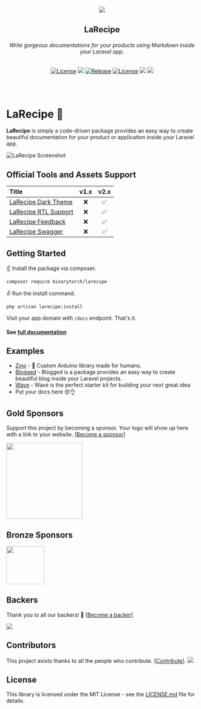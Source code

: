 <h6 align="center">
    <img src="https://larecipe.binarytorch.com.my/images/logo.svg"/>
</h6>

<h2 align="center">
    LaRecipe
</h2>


<h6 align="center">
    Write gorgeous documentations for your products using Markdown inside your Laravel app.
</h6>
    

<p align="center">
<a href="https://github.com/saleem-hadad/larecipe"><img src="https://img.shields.io/packagist/dt/binarytorch/larecipe.svg" alt="License"></a>
<a title="MadeWithVueJs.com Shield" href="https://madewithvuejs.com/p/larecipe/shield-link"> <img src="https://madewithvuejs.com/storage/repo-shields/1087-shield.svg"/></a>
<a href="https://github.com/saleem-hadad/larecipe"><img src="https://img.shields.io/github/release/saleem-hadad/larecipe.svg" alt="Release"></a>
<a href="https://github.com/saleem-hadad/larecipe"><img src="https://poser.pugx.org/laravel/framework/license.svg" alt="License"></a>
<a href="#backers" alt="sponsors on Open Collective"><img src="https://opencollective.com/larecipe/backers/badge.svg" /></a> <a href="#sponsors" alt="Sponsors on Open Collective"><img src="https://opencollective.com/larecipe/sponsors/badge.svg" /></a> 
</p>
<br/><br/>

# LaRecipe 🍪

**LaRecipe** is simply a code-driven package provides an easy way to create beautiful documentation for your product or application inside your Laravel app.

![LaRecipe Screenshot](https://larecipe.binarytorch.com.my/images/screenshot.png#)

## Official Tools and Assets Support

| Title | v1.x | v2.x |
| :- | :-: | :-: |
| [LaRecipe Dark Theme](https://larecipe.binarytorch.com.my/packages/binarytorch/larecipe-dark-theme) | ❌ | ✅ |
| [LaRecipe RTL Support](https://larecipe.binarytorch.com.my/packages/binarytorch/larecipe-rtl) | ❌ | ✅ |
| [LaRecipe Feedback](https://larecipe.binarytorch.com.my/packages/binarytorch/larecipe-feedback) | ❌ | ✅ |
| [LaRecipe Swagger](https://larecipe.binarytorch.com.my/packages/binarytorch/larecipe-swagger) | ❌ | ✅ |

## Getting Started

☝️ Install the package via composer.

    composer require binarytorch/larecipe

✌️ Run the install command.

    php artisan larecipe:install

Visit your app domain with `/docs` endpoint. That's it.

#### See [full documentation](https://larecipe.binarytorch.com.my/)


## Examples

* [Zino](https://zino.saleemhadad.me/docs/1.0/installation) - 🤖 Custom Arduino library made for humans.
* [Blogged](https://blogged.binarytorch.com.my/docs/1.0/overview) - Blogged is a package provides an easy way to create beautiful blog inside your Laravel projects.
* [Wave](https://wave.devdojo.com/docs) - Wave is the perfect starter kit for building your next great idea
* Put your docs here 😍👌



## Gold Sponsors

Support this project by becoming a sponsor. Your logo will show up here with a link to your website. [[Become a sponsor](https://opencollective.com/larecipe#sponsor)]

<a href="https://www.logengine.dev/" target="_blank">
    <img width="200px" height="200px" src="https://opencollective-production.s3-us-west-1.amazonaws.com/badd02d0-61fc-11e9-bd81-b7f6a515acbf.png">
</a>

## Bronze Sponsors

<a href="https://github.com/mrgfrederic" target="_blank">
    <img width="100px" height="100px" src="https://avatars0.githubusercontent.com/u/42940842?s=460&v=4">
</a>


## Backers

Thank you to all our backers! 🙏 [[Become a backer](https://opencollective.com/larecipe#backer)]

<img src="https://opencollective.com/larecipe/tiers/backers.svg?avatarHeight=50" />

## Contributors

This project exists thanks to all the people who contribute. [[Contribute](CONTRIBUTING.md)].
<a href="https://github.com/saleem-hadad/larecipe/graphs/contributors"><img src="https://opencollective.com/larecipe/contributors.svg?width=890&button=false" /></a>

## License

This library is licensed under the MIT License - see the [LICENSE.md](LICENSE) file for details.
